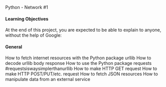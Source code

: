 Python - Network #1

#### Learning Objectives
At the end of this project, you are expected to be able to explain to anyone, without the help of Google:

#### General
How to fetch internet resources with the Python package urllib
How to decode urllib body response
How to use the Python package requests #requestsiswaysimplerthanurllib
How to make HTTP GET request
How to make HTTP POST/PUT/etc. request
How to fetch JSON resources
How to manipulate data from an external service
